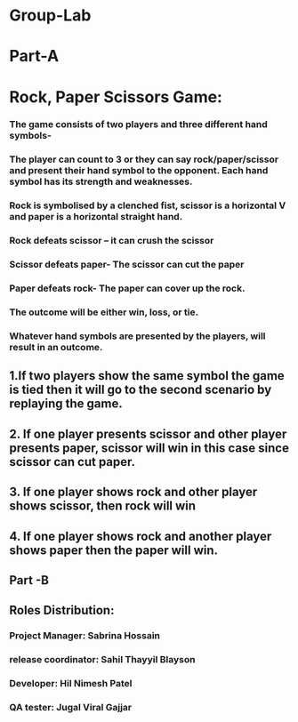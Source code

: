 # Group-Lab

# Part-A

# Rock, Paper Scissors Game:
### The game consists of two players and three different hand symbols-
### The player can count to 3 or they can say rock/paper/scissor and present their hand symbol to the opponent. Each hand symbol has its strength and weaknesses.
### Rock is symbolised by a clenched fist, scissor is a horizontal V and paper is a horizontal straight hand.
### Rock defeats scissor – it can crush the scissor 
### Scissor defeats paper- The scissor can cut the paper
### Paper defeats rock- The paper can cover up the rock.
### The outcome will be either win, loss, or tie.
### Whatever hand symbols are presented by the players, will result in an outcome.
## 1.If two players show the same symbol the game is tied then it will go to the second scenario by replaying the game.
## 2. If one player presents scissor and other player presents paper, scissor will win in this case since scissor can cut paper.
## 3. If one player shows rock and other player shows scissor, then rock will win
## 4. If one player shows rock and another player shows paper then the paper will win.

## Part -B
## Roles Distribution:
### Project Manager: Sabrina Hossain
### release coordinator: Sahil Thayyil Blayson
### Developer: Hil Nimesh Patel 
### QA tester:  Jugal Viral Gajjar 
     
     
     
